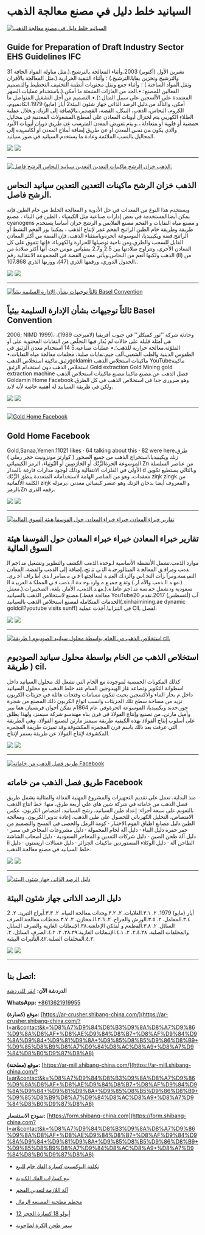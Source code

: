 # السيانيد خلط دليل في مصنع معالجة الذهب

<a href="https://swt.shibang-china.com/?l=ar&img&k=%D8%A7%D9%84%D8%B3%D9%8A%D8%A7%D9%86%D9%8A%D8%AF+%D8%AE%D9%84%D8%B7+%D8%AF%D9%84%D9%8A%D9%84+%D9%81%D9%8A+%D9%85%D8%B5%D9%86%D8%B9+%D9%85%D8%B9%D8%A7%D9%84%D8%AC%D8%A9+%D8%A7%D9%84%D8%B0%D9%87%D8%A8" target="_blank">![السيانيد خلط دليل في مصنع معالجة الذهب](http://static.shibang-china.com/all-800x300/1482.jpg)</a>

## Guide for Preparation of Draft Industry Sector EHS Guidelines IFC
31 تشرين الأول (أكتوبر) 2003.وأﺛﻨﺎء اﻟﻤﻌﺎﻟﺠﺔ.ﺑﺎﻟﺘﺮﺷﻴﺢ.(.ﻣﺜﻞ ﻣﻨﺎوﻟﺔ اﻟﻤﻮاد اﻟﺠﺎﻓﺔ واﻟﺘﺮﺷﻴﺢ وﺗﺨﺰﻳﻦ ﺑﻘﺎﻳﺎ.اﻟﺘﺮﺷﻴﺢ.) ؛ وأﺛﻨﺎء اﻟﺘﻨﻘﻴﺔ اﻟﺤﺮارﻳﺔ.(.ﻣﺜﻞ اﻟﻤﻌﺎﻟﺠﺔ ﺑﺎﻷﻓﺮان وﻧﻘﻞ.اﻟﻤﻮاد اﻟﺴﺎﺧﻨﺔ.) ؛ وأﺛﻨﺎء ﺟﻤﻊ وﻧﻘﻞ ﻣﺤﺘﻮﻳﺎت أﻧﻈﻤﺔ اﻟﺘﺨﻔﻴﻒ.اﻟﺘﺨﻄﻴﻂ واﻟﺘ.ﺼﻤﻴﻢ اﻟﻔﻌﺎﻟﻴﻦ ﻟﻠﻤﺼﻨﻊ؛.•.اﻟﺤﺪ ﻣﻦ اﻟﻐﺎزات اﻟﻤﻨﺒﻌﺜﺔ ﻣﺎ أﻣﻜﻦ.(.ﺑﺎﺳﺘﺨﺪام ﻋﻤﻠﻴﺎت.اﻟﺼﻬﺮ اﻟﻤﻌﺘﻤﺪة ﻋﻠﻰ اﻷآﺴﺠﻴﻦ ﻋﻠﻰ ﺳﺒﻴﻞ اﻟﻤﺜﺎل.؛).•.اﻟﺘﺼﻤﻴﻢ ﻣﻦ أﺟﻞ اﻟﺘﺸﻐﻴﻞ اﻟﻤﺘﻮاﺻﻞ ﻣﺎ أﻣﻜﻦ، واﻟﺘﺄآﺪ ﻣﻦ.دﻟﻴﻞ اﻟﺮﺻﺪ اﻟﺬاﺗﻰ جهاز شئون البيئة2 أيار (مايو) 1979.ﺍﻟﻜﺎﺩﻤﻴﻭﻡ، ﺍﻟﻜﺭﻭﻡ، ﺍﻟﻨﺤﺎﺱ، ﺍﻟﺫﻫﺏ، ﺍﻟﻨﻴﻜل، ﺍﻟﻔﻀﺔ، ﺍﻟﻘﺼﺩﻴﺭ،.ﺒﺎﻹﻀﺎﻓﺔ ﺇﻟﻰ ﺍﻟﺯﻨﻙ.ﻭ ﺨﻼل ﻋﻤﻠﻴﺔ ﺍﻟﻁﻼﺀ ﺍﻟﻜﻬﺭﺒﻲ ﻴﺘﻡ ﺍﺨﺘﺯﺍل ﺃﻴﻭﻨﺎﺕ ﺍﻟﻤﻌﺎﺩﻥ ﻋﻠﻰ ﺃﺴﻁﺢ.ﺍﻟﻤﺸﻐﻭﻻﺕ ﺍﻟﻤﻌﺩﻨﻴﺔ ﻓﻲ ﻤﺤﺎﻟﻴل ﺤﻤﻀﻴﺔ ﺃﻭ ﻗﻠﻭﻴﺔ ﺃﻭ ﻤﺘﻌﺎﺩﻟﺔ.،.ﻭ ﻴﺘﻡ ﺘﻌﻭﻴﺽ.ﺍﻟﻤﻌﺩﻥ ﺍﻟﻤﺘﺭﺴﺏ ﻋﻥ ﻁﺭﻴﻕ ﺫﻭﺒﺎﻥ ﺃﻴﻭﻨﺎﺕ ﺍﻷﻨﻭﺩ ﻭﺍﻟﺫﻱ ﻴﻜﻭﻥ ﻤﻥ ﻨﻔﺱ ﺍﻟﻤﻌﺩﻥ.ﺃﻭ ﻋﻥ ﻁﺭﻴﻕ ﺇﻀﺎﻓﺔ ﺃﻤﻼﺡ ﺍﻟﻤﻌﺩﻥ ﺃﻭ ﺃﻜﺎﺴـٍﻴﺩﻩ ﺇﻟﻰ ﺍﻟﻤﺤﺎﻟﻴل.ﺒﺎﻟﻨﺴﺏ ﺍﻟﻤﻼﺌﻤﺔ.ﻭﻋﺎﺩﺓ ﻤﺎ ﻴﺴﺘﺨﺩﻡ.ﺍﻟﺴﻴﺎﻨﻴﺩ.ﻓﻲ ﺼﻭﺭ ﺴﻴﺎﻨﻴﺩ.


<a href="https://whatsapp.shibangsoft.com/WhatsApp.php" target="_blank" title="WhatsApp">![](http://static.shibang-china.com/icon/whatsapp.png)</a> <a href="https://swt.shibang-china.com/?l=ar&icon&k=%D8%A7%D9%84%D8%B3%D9%8A%D8%A7%D9%86%D9%8A%D8%AF+%D8%AE%D9%84%D8%B7+%D8%AF%D9%84%D9%8A%D9%84+%D9%81%D9%8A+%D9%85%D8%B5%D9%86%D8%B9+%D9%85%D8%B9%D8%A7%D9%84%D8%AC%D8%A9+%D8%A7%D9%84%D8%B0%D9%87%D8%A8" target="_blank">![](http://static.shibang-china.com/icon/chat-ar.png)</a>

---

<a href="https://swt.shibang-china.com/?l=ar&img&k=%D8%A7%D9%84%D8%B3%D9%8A%D8%A7%D9%86%D9%8A%D8%AF+%D8%AE%D9%84%D8%B7+%D8%AF%D9%84%D9%8A%D9%84+%D9%81%D9%8A+%D9%85%D8%B5%D9%86%D8%B9+%D9%85%D8%B9%D8%A7%D9%84%D8%AC%D8%A9+%D8%A7%D9%84%D8%B0%D9%87%D8%A8" target="_blank">![الذهب خزان الرشح ماكينات التعدين التعدين سيانيد النحاس الرشح فاصل.](http://static.shibang-china.com/all-800x300/1230.jpg)</a>

## الذهب خزان الرشح ماكينات التعدين التعدين سيانيد النحاس الرشح فاصل.
ويستخدم هذا النوع من المعدات في حل الأدوية و المعالجة الخلط من خام الطين.فإنه يمكن أيضاالمستخدمة في بعض إدارات صناعية مثل الكيمياء ، الطين في البناء ، مصنع cyanogens و مصنع مياه النفايات و الفحم مصنع الملابس.و الرشح خزان أساسا يستخدم طريقة وطريقة خام الطين الراتنج الفحم غمر لإنتاج الذهب ، يمكننا بور الفحم النشط أو الراتنج.فضة ويكيبيديا، الموسوعة الحرةوباستثناء الذهب، فإن الفضة من أكثر المعادن القابل للسحب والطرق.ومن ناحية توصيلها للحرارة والكهرباء، فإنها تتفوق على كل المعادن الأخرى، وتتراوح صلادتها بين 2.5 و2.7 بمقياس موس حيث أنها أكثر صلادة من الذهب ولكنها أنعم من النحاس.ويأتي معدن الفضة في المجموعة الانتقالية رقم (II) من الجدول الدوري، ورقمها الذري (47)، ووزنها الذري 107.868،.


<a href="https://whatsapp.shibangsoft.com/WhatsApp.php" target="_blank" title="WhatsApp">![](http://static.shibang-china.com/icon/whatsapp.png)</a> <a href="https://swt.shibang-china.com/?l=ar&icon&k=%D8%A7%D9%84%D8%B3%D9%8A%D8%A7%D9%86%D9%8A%D8%AF+%D8%AE%D9%84%D8%B7+%D8%AF%D9%84%D9%8A%D9%84+%D9%81%D9%8A+%D9%85%D8%B5%D9%86%D8%B9+%D9%85%D8%B9%D8%A7%D9%84%D8%AC%D8%A9+%D8%A7%D9%84%D8%B0%D9%87%D8%A8" target="_blank">![](http://static.shibang-china.com/icon/chat-ar.png)</a>

---

<a href="https://swt.shibang-china.com/?l=ar&img&k=%D8%A7%D9%84%D8%B3%D9%8A%D8%A7%D9%86%D9%8A%D8%AF+%D8%AE%D9%84%D8%B7+%D8%AF%D9%84%D9%8A%D9%84+%D9%81%D9%8A+%D9%85%D8%B5%D9%86%D8%B9+%D9%85%D8%B9%D8%A7%D9%84%D8%AC%D8%A9+%D8%A7%D9%84%D8%B0%D9%87%D8%A8" target="_blank">![ثالثاً توجيهات بشأن الإدارة السليمة بيئياً Basel Convention](http://static.shibang-china.com/all-800x300/157.jpg)</a>

## ثالثاً توجيهات بشأن الإدارة السليمة بيئياً Basel Convention
2006; NIMD 1999)، وحادثة شركة &#39;&#39;ثور كميكلز&#39;&#39; في جنوب أفريقيا (لامبرخت 1989)، هي أمثلة قليلة على حالات لم يُدار فيها التخلّص من النفايات المحتوية على أو الملوّثة.معالجة حرارية للذهب؛.• عمليات صناعية.5 14 استخدام معدن الزئبق في الطقوس الدينية والطب الشعبي.ألف جيم.نفايات صلبة، مخلفات معالجة مياه النفايات.• زئبق.ماكينة استخلاص الذهبgoldamin ماكينات استخلاص الذهب YouTubeماكينة استخلاص الذهب دون استخدام الزئبق Gold extraction Gold Mining gold extraction machine فصل الذهب عن.مصنع ماكينا.مصنع ماكينات استخلاص الذهب Goldamin Home Facebook.وهو ضرورى جدا فى استخلاص الذهب في كل الطرق ولكن في طريقة السيانيد له أهمية خاصة لأنه لابد.


<a href="https://whatsapp.shibangsoft.com/WhatsApp.php" target="_blank" title="WhatsApp">![](http://static.shibang-china.com/icon/whatsapp.png)</a> <a href="https://swt.shibang-china.com/?l=ar&icon&k=%D8%A7%D9%84%D8%B3%D9%8A%D8%A7%D9%86%D9%8A%D8%AF+%D8%AE%D9%84%D8%B7+%D8%AF%D9%84%D9%8A%D9%84+%D9%81%D9%8A+%D9%85%D8%B5%D9%86%D8%B9+%D9%85%D8%B9%D8%A7%D9%84%D8%AC%D8%A9+%D8%A7%D9%84%D8%B0%D9%87%D8%A8" target="_blank">![](http://static.shibang-china.com/icon/chat-ar.png)</a>

---

<a href="https://swt.shibang-china.com/?l=ar&img&k=%D8%A7%D9%84%D8%B3%D9%8A%D8%A7%D9%86%D9%8A%D8%AF+%D8%AE%D9%84%D8%B7+%D8%AF%D9%84%D9%8A%D9%84+%D9%81%D9%8A+%D9%85%D8%B5%D9%86%D8%B9+%D9%85%D8%B9%D8%A7%D9%84%D8%AC%D8%A9+%D8%A7%D9%84%D8%B0%D9%87%D8%A8" target="_blank">![Gold Home Facebook](http://static.shibang-china.com/all-800x300/26.jpg)</a>

## Gold Home Facebook
Gold,Sanaa,Yemen.11021 likes · 64 talking about this · 82 were here.طرق استخراج الذهب من جميع الصخور ( كوارتز مونزونيت حجر رملي )‎زنك ويكيبيديا، الموسوعة الحرةالزِّنْك أو الخارَصِين أو التُوتِياء، الرمز الكيميائي Zn من عناصر السلسلة الأولى في الفلزات الانتقالية وذلك لوجود مدارات فارغة بالمدار d وبالتالي يستطيع تكوين معقدات، وهو من العناصر الهامة لاستخداماته المتعددة.ينطق الزِّنْك ziŋk zingk من الكلمة الألمانية ziŋk و المعروف أيضا بدخان الزنك وهو عنصر كيميائي معدني ،يرمزله بالرمزZn رقمه الذري.


<a href="https://whatsapp.shibangsoft.com/WhatsApp.php" target="_blank" title="WhatsApp">![](http://static.shibang-china.com/icon/whatsapp.png)</a> <a href="https://swt.shibang-china.com/?l=ar&icon&k=%D8%A7%D9%84%D8%B3%D9%8A%D8%A7%D9%86%D9%8A%D8%AF+%D8%AE%D9%84%D8%B7+%D8%AF%D9%84%D9%8A%D9%84+%D9%81%D9%8A+%D9%85%D8%B5%D9%86%D8%B9+%D9%85%D8%B9%D8%A7%D9%84%D8%AC%D8%A9+%D8%A7%D9%84%D8%B0%D9%87%D8%A8" target="_blank">![](http://static.shibang-china.com/icon/chat-ar.png)</a>

---

<a href="https://swt.shibang-china.com/?l=ar&img&k=%D8%A7%D9%84%D8%B3%D9%8A%D8%A7%D9%86%D9%8A%D8%AF+%D8%AE%D9%84%D8%B7+%D8%AF%D9%84%D9%8A%D9%84+%D9%81%D9%8A+%D9%85%D8%B5%D9%86%D8%B9+%D9%85%D8%B9%D8%A7%D9%84%D8%AC%D8%A9+%D8%A7%D9%84%D8%B0%D9%87%D8%A8" target="_blank">![ﺗﻘﺎرﻳﺮ ﺧﺒﺮاء اﻟﻤﻌﺎدن ﺧﺒﺮاء ﺧﺒﺮاء اﻟﻤﻌﺎدن ﺣﻮل اﻟﻔﻮﺳﻔﺎ هيئة السوق المالية](http://static.shibang-china.com/all-800x300/659.jpg)</a>

## ﺗﻘﺎرﻳﺮ ﺧﺒﺮاء اﻟﻤﻌﺎدن ﺧﺒﺮاء ﺧﺒﺮاء اﻟﻤﻌﺎدن ﺣﻮل اﻟﻔﻮﺳﻔﺎ هيئة السوق المالية
ﻣﻮارد اﻟﺬهﺐ.ﺗﺸﻤﻞ اﻷﻧﺸﻄﺔ اﻷﺳﺎﺳﻴﺔ ﻟ.ﻮﺣﺪة.اﻟﺬهﺐ اﻟﻜﺸﻒ واﻟﺘﻄﻮﻳﺮ وﺗﺸﻐﻴﻞ ﻣﻨ ﺎﺟﻢ اﻟ ﺬهﺐ وﻣﺮاﻓ ﻖ اﻟﻤﻌﺎﻟﺠ ﺔ اﻟﻤﻴﺘﺎﻟﻮرﺟﻴ ﺔ اﻟﺘ ﻲ ﺗﻨ ﺘﺞ،.إﺿﺎﻓﺔ إﻟﻰ اﻟﺬهﺐ واﻟﻔﻀﺔ، اﻟﻤﻌﺎدن اﻟﻨﻔﻴ ﺴﺔ.وﻣﺮآ ﺰات اﻟﻨﺤ ﺎس واﻟﺰﻧ ﻚ اﻟﻐﻨﻴ ﺔ ﻟﻤﻌﺎﻟﺠﺘﻬ ﺎ ﻓ ﻲ ﻣ ﺼﺎهﺮ ﻟ ﺪى أﻃ ﺮاف أﺧ ﺮى.(.ﻣﻬ ﺪ اﻟ ﺬهﺐ واﻷﻣ ﺎر.) وﺗﻘ ﻊ ﺟﻤﻴ ﻊ ﻣ ﻮارد.وﺣ ﺪة.اﻟ ﺬهﺐ ﻓ ﻲ اﻟﻤﻤﻠﻜ ﺔ اﻟﻌﺮﺑﻴ ﺔ اﻟ ﺴﻌﻮدﻳﺔ وﺗ ﺸﻤﻞ ﺧﻤ ﺴﺔ ﻣﻨ ﺎﺟﻢ ﻋﺎﻣﻠ ﺔ.(.ﻣﻬ ﺪ.اﻟﺬهﺐ، اﻷﻣﺎر، ﺑﻠﻐﺔ، اﻟﺼﺨﻴﺒﺮات.(.ﻣﻌﻤﻞ ﻣﻌﺎﻟﺠﺔ ﻓﻘﻂ.).مصنع لاستخلاص الذهب بالسيانيد YouTube20 آب (أغسطس) 2017.نقدم الخدمات المتكاملة لمصنع استخلاص الذهب بالسيانيد(.xinhaimining.ae dynamic goldcil?youtube visits sunff) في التنزانيا.أخذت عملية CIL لفصل.


<a href="https://whatsapp.shibangsoft.com/WhatsApp.php" target="_blank" title="WhatsApp">![](http://static.shibang-china.com/icon/whatsapp.png)</a> <a href="https://swt.shibang-china.com/?l=ar&icon&k=%D8%A7%D9%84%D8%B3%D9%8A%D8%A7%D9%86%D9%8A%D8%AF+%D8%AE%D9%84%D8%B7+%D8%AF%D9%84%D9%8A%D9%84+%D9%81%D9%8A+%D9%85%D8%B5%D9%86%D8%B9+%D9%85%D8%B9%D8%A7%D9%84%D8%AC%D8%A9+%D8%A7%D9%84%D8%B0%D9%87%D8%A8" target="_blank">![](http://static.shibang-china.com/icon/chat-ar.png)</a>

---

<a href="https://swt.shibang-china.com/?l=ar&img&k=%D8%A7%D9%84%D8%B3%D9%8A%D8%A7%D9%86%D9%8A%D8%AF+%D8%AE%D9%84%D8%B7+%D8%AF%D9%84%D9%8A%D9%84+%D9%81%D9%8A+%D9%85%D8%B5%D9%86%D8%B9+%D9%85%D8%B9%D8%A7%D9%84%D8%AC%D8%A9+%D8%A7%D9%84%D8%B0%D9%87%D8%A8" target="_blank">![استخلاص الذهب من الخام بواسطة محلول سيانيد الصوديوم ( طريقة cil.](http://static.shibang-china.com/all-800x300/1502.jpg)</a>

## استخلاص الذهب من الخام بواسطة محلول سيانيد الصوديوم ( طريقة cil.
كذلك المكونات الحمضية لموجودة مع الخام التي تشعل لك محلول السيانيد داخل اسطوانة التكوير وتصاعد غاز الهيدوجين السام عند خلط الذهب مع محلول السيانيد داخل.م بخار الماء والاكسجين بحيث تتكون مسامات وفتحات هائلة في جزيئات الكربون تزيد من مساحة سطح تلك الجزيئات وانسب انواع الكربون ذلك المصنع من شجرة جوز.حديد ويكيبيديا، الموسوعة الحرةوفي عام 1864م تمكن أخوان فرنسيان هما بيير وأميل مارتن، من تصنيع وإنتاج الفولاذ في فرن بناه مهندسو شركة سيمنز، ولهذا يطلق على أسلوب إنتاج الفولاذ بهذه الكيفية طريقة سيمنز مارتن لتصنيع الفولاذ، وهي الطريقة التي عرفت بعد ذلك باسم فرن المجمرة المكشوفة.وقد تميزت طريقة المجمرة المكشوفة لإنتاج الفولاذ عن طريقة بسمر لإنتاج.


<a href="https://whatsapp.shibangsoft.com/WhatsApp.php" target="_blank" title="WhatsApp">![](http://static.shibang-china.com/icon/whatsapp.png)</a> <a href="https://swt.shibang-china.com/?l=ar&icon&k=%D8%A7%D9%84%D8%B3%D9%8A%D8%A7%D9%86%D9%8A%D8%AF+%D8%AE%D9%84%D8%B7+%D8%AF%D9%84%D9%8A%D9%84+%D9%81%D9%8A+%D9%85%D8%B5%D9%86%D8%B9+%D9%85%D8%B9%D8%A7%D9%84%D8%AC%D8%A9+%D8%A7%D9%84%D8%B0%D9%87%D8%A8" target="_blank">![](http://static.shibang-china.com/icon/chat-ar.png)</a>

---

<a href="https://swt.shibang-china.com/?l=ar&img&k=%D8%A7%D9%84%D8%B3%D9%8A%D8%A7%D9%86%D9%8A%D8%AF+%D8%AE%D9%84%D8%B7+%D8%AF%D9%84%D9%8A%D9%84+%D9%81%D9%8A+%D9%85%D8%B5%D9%86%D8%B9+%D9%85%D8%B9%D8%A7%D9%84%D8%AC%D8%A9+%D8%A7%D9%84%D8%B0%D9%87%D8%A8" target="_blank">![طريق فصل الذهب من خاماته Facebook](http://static.shibang-china.com/all-800x300/1400.jpg)</a>

## طريق فصل الذهب من خاماته Facebook
منذ البداية، نعمل على تقديم التجهيزات والمشروع المهنية الفعالة والمثالية يشمل طريق فصل الذهب من خاماته في شركة شين هاي علي أربعة طرق، منها: خط انتاج الذهب بالتعويم.على سبعة أجزاء: إعداد طين السيانيد، رشح السيانيد، امتصاص الكربون، عكس الامتصاص، التحليل الكهربائي للحصول على طين الذهب، إعادة تدوير الكربون، ومعالجة الطين.دليل مصانع اطباق الفوم.الاختبار &middot; كومة الرمل والحصى في المسح والتصميم من حفر حفرة دليل البناء &middot; دليل آلة لحام المحمولة &middot; دليل مشروعات المحاجر فى مصر &middot; دليل آلة طحن الصين &middot; دليل شركات التعدين و المحاجر السعودية &middot; دليل أصحاب الشاشة ii الطاحن آلة &middot; دليل الوكلاء المستوردين ماكينات الجزائر &middot; دليل غسالات اريستون &middot; دليل خلط السيانيد في مصنع معالجة الذهب.


<a href="https://whatsapp.shibangsoft.com/WhatsApp.php" target="_blank" title="WhatsApp">![](http://static.shibang-china.com/icon/whatsapp.png)</a> <a href="https://swt.shibang-china.com/?l=ar&icon&k=%D8%A7%D9%84%D8%B3%D9%8A%D8%A7%D9%86%D9%8A%D8%AF+%D8%AE%D9%84%D8%B7+%D8%AF%D9%84%D9%8A%D9%84+%D9%81%D9%8A+%D9%85%D8%B5%D9%86%D8%B9+%D9%85%D8%B9%D8%A7%D9%84%D8%AC%D8%A9+%D8%A7%D9%84%D8%B0%D9%87%D8%A8" target="_blank">![](http://static.shibang-china.com/icon/chat-ar.png)</a>

---

<a href="https://swt.shibang-china.com/?l=ar&img&k=%D8%A7%D9%84%D8%B3%D9%8A%D8%A7%D9%86%D9%8A%D8%AF+%D8%AE%D9%84%D8%B7+%D8%AF%D9%84%D9%8A%D9%84+%D9%81%D9%8A+%D9%85%D8%B5%D9%86%D8%B9+%D9%85%D8%B9%D8%A7%D9%84%D8%AC%D8%A9+%D8%A7%D9%84%D8%B0%D9%87%D8%A8" target="_blank">![دﻟﻴﻞ اﻟﺮﺻﺪ اﻟﺬاﺗﻰ جهاز شئون البيئة](http://static.shibang-china.com/all-800x300/384.jpg)</a>

## دﻟﻴﻞ اﻟﺮﺻﺪ اﻟﺬاﺗﻰ جهاز شئون البيئة
2 أيار (مايو) 1979. ٢. ٣.١.ﺍﻟﻐﻼﻴﺎﺕ. ٢. ٣.٢.ﻭﺤﺩﺍﺕ ﻤﻌﺎﻟﺠﺔ ﺍﻟﻤﻴﺎﻩ. ٢. ٣.٣.ﺃﺒﺭﺍﺝ ﺍﻟﺘﺒﺭﻴﺩ. ٢. ٣.٤.ﺍﻟﻤﻌﺎﻤل. ٢. ٣.٥.ﺍﻟﻭﺭﺵ ﻭﺍﻟﺠﺭﺍﺝ. ٢. ٣.٦.ﺍﻟ.ﻤﺨﺎﺯﻥ. ٢. ٣.٧.ﻤﺤﻁﺎﺕ ﻤﻌﺎﻟﺠﺔ ﺍﻟﺼﺭﻑ ﺍﻟﺴﺎﺌل. ٢. ٣.٨.ﺍﻟﻤﻁﻌﻡ ﻭ ﺃﻤﺎﻜﻥ ﺍﻹﻋﺎﺸﺔ.٣٨.ﺍﻹﻨﺒﻌﺎﺜﺎﺕ ﺍﻟﻐﺎﺯﻴﺔ ﻭﺍﻟﺼﺭﻑ ﺍﻟﺴﺎﺌل ﻭﺍﻟﻤﺨﻠﻔﺎﺕ ﺍﻟﺼﻠﺒﺔ. ٢.٤.٣٨. ٢. ٤.١.ﺍﻹﻨﺒﻌﺎﺜﺎﺕ ﺍﻟﻐﺎﺯﻴﺔ.٣٨.٣٩. ٢. ٤.٢.ﺍﻟﺼﺭﻑ ﺍﻟﺴﺎﺌل. ٢. ٤.٣.ﺍﻟﻤﺨﻠﻔﺎﺕ ﺍﻟﺼﻠﺒﺔ.٤٢.ﺍﻟﺘﺄﺜﻴﺭﺍﺕ ﺍﻟﺒﻴﺌﻴﺔ.

<a href="https://whatsapp.shibangsoft.com/WhatsApp.php" target="_blank" title="WhatsApp">![](http://static.shibang-china.com/icon/whatsapp.png)</a> <a href="https://swt.shibang-china.com/?l=ar&icon&k=%D8%A7%D9%84%D8%B3%D9%8A%D8%A7%D9%86%D9%8A%D8%AF+%D8%AE%D9%84%D8%B7+%D8%AF%D9%84%D9%8A%D9%84+%D9%81%D9%8A+%D9%85%D8%B5%D9%86%D8%B9+%D9%85%D8%B9%D8%A7%D9%84%D8%AC%D8%A9+%D8%A7%D9%84%D8%B0%D9%87%D8%A8" target="_blank">![](http://static.shibang-china.com/icon/chat-ar.png)</a>

---
## اتصل بنا:

**الدردشة الآن:** [انقر للدردشة](https://swt.shibang-china.com?l=ar&contact&k=%D8%A7%D9%84%D8%B3%D9%8A%D8%A7%D9%86%D9%8A%D8%AF+%D8%AE%D9%84%D8%B7+%D8%AF%D9%84%D9%8A%D9%84+%D9%81%D9%8A+%D9%85%D8%B5%D9%86%D8%B9+%D9%85%D8%B9%D8%A7%D9%84%D8%AC%D8%A9+%D8%A7%D9%84%D8%B0%D9%87%D8%A8)

**WhatsApp:**  [+8613621919955](https://whatsapp.shibangsoft.com/WhatsApp.php)

**موقع (كسارة):** [https://ar-crusher.shibang-china.com/](https://ar-crusher.shibang-china.com/?l=ar&contact&k=%D8%A7%D9%84%D8%B3%D9%8A%D8%A7%D9%86%D9%8A%D8%AF+%D8%AE%D9%84%D8%B7+%D8%AF%D9%84%D9%8A%D9%84+%D9%81%D9%8A+%D9%85%D8%B5%D9%86%D8%B9+%D9%85%D8%B9%D8%A7%D9%84%D8%AC%D8%A9+%D8%A7%D9%84%D8%B0%D9%87%D8%A8)

**موقع (مطحنة):** [https://ar-mill.shibang-china.com/](https://ar-mill.shibang-china.com/?l=ar&contact&k=%D8%A7%D9%84%D8%B3%D9%8A%D8%A7%D9%86%D9%8A%D8%AF+%D8%AE%D9%84%D8%B7+%D8%AF%D9%84%D9%8A%D9%84+%D9%81%D9%8A+%D9%85%D8%B5%D9%86%D8%B9+%D9%85%D8%B9%D8%A7%D9%84%D8%AC%D8%A9+%D8%A7%D9%84%D8%B0%D9%87%D8%A8)

**نموذج الاستفسار:** [https://form.shibang-china.com](https://form.shibang-china.com?l=ar&contact&k=%D8%A7%D9%84%D8%B3%D9%8A%D8%A7%D9%86%D9%8A%D8%AF+%D8%AE%D9%84%D8%B7+%D8%AF%D9%84%D9%8A%D9%84+%D9%81%D9%8A+%D9%85%D8%B5%D9%86%D8%B9+%D9%85%D8%B9%D8%A7%D9%84%D8%AC%D8%A9+%D8%A7%D9%84%D8%B0%D9%87%D8%A8)

* [تكلفة البوكسيت كسارة الفك خام للبيع](../28/%D8%AA%D9%83%D9%84%D9%81%D8%A9%20%D8%A7%D9%84%D8%A8%D9%88%D9%83%D8%B3%D9%8A%D8%AA%20%D9%83%D8%B3%D8%A7%D8%B1%D8%A9%20%D8%A7%D9%84%D9%81%D9%83%20%D8%AE%D8%A7%D9%85%20%D9%84%D9%84%D8%A8%D9%8A%D8%B9.md)

* [بيع كسارات الفك الكندية](../28/%D8%A8%D9%8A%D8%B9%20%D9%83%D8%B3%D8%A7%D8%B1%D8%A7%D8%AA%20%D8%A7%D9%84%D9%81%D9%83%20%D8%A7%D9%84%D9%83%D9%86%D8%AF%D9%8A%D8%A9.md)

* [آلة اللازمة لتعدين الفحم](../26/%D8%A2%D9%84%D8%A9%20%D8%A7%D9%84%D9%84%D8%A7%D8%B2%D9%85%D8%A9%20%D9%84%D8%AA%D8%B9%D8%AF%D9%8A%D9%86%20%D8%A7%D9%84%D9%81%D8%AD%D9%85.md)

* [محطم مطحنة المصنعة الرمال](../29/%D9%85%D8%AD%D8%B7%D9%85%20%D9%85%D8%B7%D8%AD%D9%86%D8%A9%20%D8%A7%D9%84%D9%85%D8%B5%D9%86%D8%B9%D8%A9%20%D8%A7%D9%84%D8%B1%D9%85%D8%A7%D9%84.md)

* [أبولو 18 كسارة الحجر 12](../28/%D8%A3%D8%A8%D9%88%D9%84%D9%88%2018%20%D9%83%D8%B3%D8%A7%D8%B1%D8%A9%20%D8%A7%D9%84%D8%AD%D8%AC%D8%B1%2012.md)

* [سعر طحن الكرة لطاحونة](../30/%D8%B3%D8%B9%D8%B1%20%D8%B7%D8%AD%D9%86%20%D8%A7%D9%84%D9%83%D8%B1%D8%A9%20%D9%84%D8%B7%D8%A7%D8%AD%D9%88%D9%86%D8%A9.md)